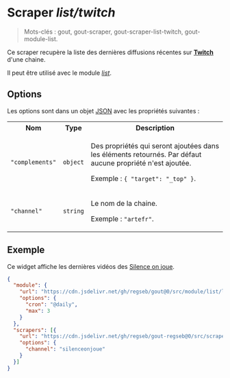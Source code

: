 # Scraper _list/twitch_

> Mots-clés : gout, gout-scraper, gout-scraper-list-twitch, gout-module-list.

Ce scraper recupère la liste des dernières diffusions récentes sur
[**Twitch**](https://www.twitch.tv/) d'une chaine.

Il peut être utilisé avec le module
[_list_](https://github.com/regseb/gout/tree/HEAD/src/module/list#readme).

## Options

Les options sont dans un objet
[JSON](https://www.json.org/json-fr.html "JavaScript Object Notation") avec les
propriétés suivantes :

<table>
  <tr>
    <th>Nom</th>
    <th>Type</th>
    <th>Description</th>
  </tr>
  <tr>
    <td><code>"complements"</code></td>
    <td><code>object</code></td>
    <td>
      <p>
        Des propriétés qui seront ajoutées dans les éléments retournés. Par
        défaut aucune propriété n'est ajoutée.
      </p>
      <p>
        Exemple : <code>{ "target": "_top" }</code>.
      </p>
    </td>
  </tr>
  <tr>
    <td><code>"channel"</code></td>
    <td><code>string</code></td>
    <td>
      <p>
        Le nom de la chaine.
      </p>
      <p>
        Exemple : <code>"artefr"</code>.
      </p>
    </td>
  </tr>
</table>

## Exemple

Ce widget affiche les dernières vidéos des [Silence on
joue](https://www.twitch.tv/silenceonjoue).

```JSON
{
  "module": {
    "url": "https://cdn.jsdelivr.net/gh/regseb/gout@0/src/module/list/list.js",
    "options": {
      "cron": "@daily",
      "max": 3
    }
  },
  "scrapers": [{
    "url": "https://cdn.jsdelivr.net/gh/regseb/gout-regseb@0/src/scraper/list/twitch/twitch.js",
    "options": {
      "channel": "silenceonjoue"
    }
  }]
}
```
